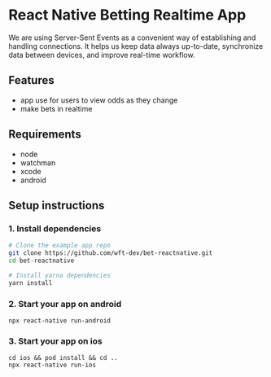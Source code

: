 # React Native Betting Realtime App

We are using Server-Sent Events as a convenient way of establishing and handling connections. It helps us keep data always up-to-date, synchronize data between devices, and improve real-time workflow. 

## Features

- app use for users to view odds as they change
- make bets in realtime

## Requirements

- node
- watchman
- xcode
- android


## Setup instructions

### 1. Install dependencies

```sh
# Clone the example app repo
git clone https://github.com/wft-dev/bet-reactnative.git
cd bet-reactnative

# Install yarna dependencies
yarn install
```

### 2. Start your app on android 

```
npx react-native run-android
```

### 3. Start your app on ios 

```
cd ios && pod install && cd ..
npx react-native run-ios
```

